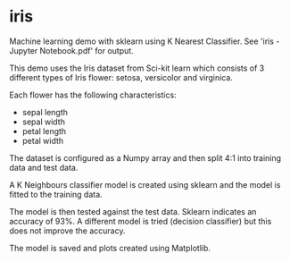 # iris
Machine learning demo with sklearn using K Nearest Classifier. See 'iris - Jupyter Notebook.pdf' for output.

This demo uses the Iris dataset from Sci-kit learn which consists of 3 different types of Iris flower: setosa, versicolor and virginica.

Each flower has the following characteristics:

- sepal length
-  sepal width
-  petal length
-  petal width

The dataset is configured as a Numpy array and then split 4:1 into training data and test data.

A K Neighbours classifier model is created using sklearn and the model is fitted to the training data. 

The model is then tested against the test data. Sklearn indicates an accuracy of 93%. A different model is tried (decision classifier) but this does not improve the accuracy.

The model is saved and plots created using Matplotlib.
